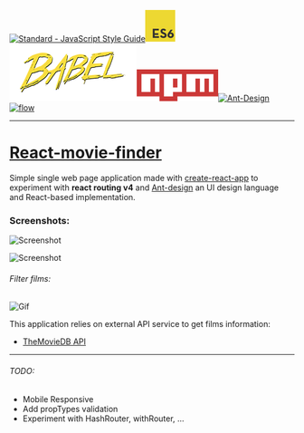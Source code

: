 [![Standard - JavaScript Style Guide](https://cdn.rawgit.com/feross/standard/master/badge.svg)](https://github.com/feross/standard)[![ES6](https://github.com/MarioTerron/logo-images/blob/master/logos/es6.png)](http://www.ecma-international.org/ecma-262/6.0/)[![babel](https://raw.githubusercontent.com/ddmarin94/React-Webpack-Github/master/img/babel.png)](https://webpack.github.io/)[![npm](https://github.com/MarioTerron/logo-images/blob/master/logos/npm.png)](https://www.npmjs.com/)[![Ant-Design](https://github.com/jalbertsr/logo-badge-images/blob/master/img/rsz_ant-design.png?raw=true)](https://ant.design/)
[![flow](https://github.com/jalbertsr/logo-badge-images/blob/master/img/rsz_2flow.png?raw=true)](https://flow.org/)

---

# [React-movie-finder](http://react-movie-finder.surge.sh)

Simple single web page application made with [create-react-app](https://github.com/facebookincubator/create-react-app) to experiment with **react routing v4** and [Ant-design](https://github.com/ant-design/ant-design/) an UI design language and React-based implementation.

### Screenshots:

![Screenshot](https://i.gyazo.com/f6885fbab9e50982174632cd204ca7b8.png)

![Screenshot](https://i.gyazo.com/3ceadcf9f354830157419b99fb2ea487.png)

###### Filter films:

![Gif](https://i.imgur.com/Sdd40Li.gif)

This application relies on external API service to get films information:

- [TheMovieDB API](https://developers.themoviedb.org/3)

---

###### TODO:

- Mobile Responsive
- Add propTypes validation
- Experiment with HashRouter, withRouter, ...
